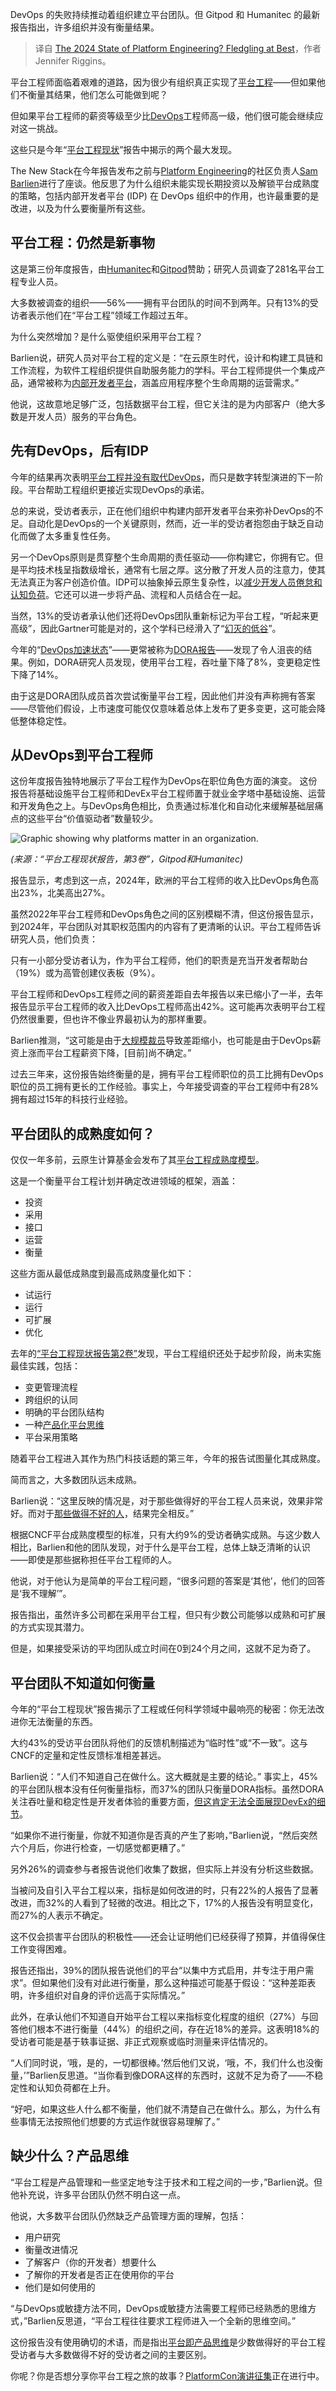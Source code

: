 
<!--
title: 2024年平台工程现状？充其量还处于起步阶段
cover: https://cdn.thenewstack.io/media/2024/11/03dbd63b-state-of-platform-engineering-fledgling-at-best-2.jpg
-->

DevOps 的失败持续推动着组织建立平台团队。但 Gitpod 和 Humanitec 的最新报告指出，许多组织并没有衡量结果。

> 译自 [The 2024 State of Platform Engineering? Fledgling at Best](https://thenewstack.io/the-2024-state-of-platform-engineering-fledgling-at-best/)，作者 Jennifer Riggins。


平台工程师面临着艰难的道路，因为很少有组织真正实现了[平台工程](https://thenewstack.io/platform-engineering/)——但如果他们不衡量其结果，他们怎么可能做到呢？

但如果平台工程师的薪资等级至少比[DevOps](https://roadmap.sh/devops)工程师高一级，他们很可能会继续应对这一挑战。

这些只是今年“[平台工程现状](https://platformengingineering.org/state-of-platform-engineering-vol-3)”报告中揭示的两个最大发现。

The New Stack在今年报告发布之前与[Platform Engineering](https://platformengineering.org/)的社区负责人[Sam Barlien](https://www.linkedin.com/in/sam-barlien-3b2579184/)进行了座谈。他反思了为什么组织未能实现长期投资以及解锁平台成熟度的策略，包括内部开发者平台 (IDP) 在 DevOps 组织中的作用，也许最重要的是改进，以及为什么要衡量所有这些。

## 平台工程：仍然是新事物

这是第三份年度报告，由[Humanitec](https://humanitec.com/?utm_content=inline+mention)和[Gitpod](https://www.gitpod.io/)赞助；研究人员调查了281名平台工程专业人员。

大多数被调查的组织——56%——拥有平台团队的时间不到两年。只有13%的受访者表示他们在“平台工程”领域工作超过五年。

为什么突然增加？是什么驱使组织采用平台工程？

Barlien说，研究人员对平台工程的定义是：“在云原生时代，设计和构建工具链和工作流程，为软件工程组织提供自助服务能力的学科。平台工程师提供一个集成产品，通常被称为[内部开发者平台](https://thenewstack.io/7-core-elements-of-an-internal-developer-platform/)，涵盖应用程序整个生命周期的运营需求。”

他说，这故意地足够广泛，包括数据平台工程，但它关注的是为内部客户（绝大多数是开发人员）服务的平台角色。

## 先有DevOps，后有IDP

今年的结果再次表明[平台工程并没有取代DevOps](https://thenewstack.io/platform-engineering-wont-kill-the-devops-star/)，而只是数字转型演进的下一阶段。平台帮助工程组织更接近实现DevOps的承诺。

总的来说，受访者表示，正在他们组织中构建内部开发者平台来弥补DevOps的不足。自动化是DevOps的一个关键原则，然而，近一半的受访者抱怨由于缺乏自动化而做了太多重复性任务。

另一个DevOps原则是贯穿整个生命周期的责任驱动——你构建它，你拥有它。但是平均技术栈呈指数级增长，通常有七层之厚。这分散了开发人员的注意力，使其无法真正为客户创造价值。IDP可以抽象掉云原生复杂性，以[减少开发人员倦怠和认知负荷](https://thenewstack.io/beat-developer-burnout-how-the-right-platform-makes-a-difference/)。它还可以进一步将产品、流程和人员结合在一起。

当然，13%的受访者承认他们还将DevOps团队重新标记为平台工程，“听起来更高级”，因此Gartner可能是对的，这个学科已经滑入了“[幻灭的低谷](https://www.gartner.com/en/documents/5519995)”。

今年的“[DevOps加速状态](https://dora.dev/research/2024/dora-report/)”——更常被称为[DORA报告](https://thenewstack.io/dora-2024-ai-and-platform-engineering-fall-short/)——发现了令人沮丧的结果。例如，DORA研究人员发现，使用平台工程，吞吐量下降了8%，变更稳定性下降了14%。

由于这是DORA团队成员首次尝试衡量平台工程，因此他们并没有声称拥有答案——尽管他们假设，上市速度可能仅仅意味着总体上发布了更多变更，这可能会降低整体稳定性。

## 从DevOps到平台工程师

这份年度报告独特地展示了平台工程作为DevOps在职位角色方面的演变。
这份报告将基础设施平台工程师和DevEx平台工程师置于就业金字塔中基础设施、运营和开发角色之上。与DevOps角色相比，负责通过标准化和自动化来缓解基础层痛点的这些平台“价值驱动者”数量较少。

![Graphic showing why platforms matter in an organization.](https://cdn.thenewstack.io/media/2024/11/40fe9031-why-your-platform-matters-2-1024x576.png)

*(来源：“平台工程现状报告，第3卷”，Gitpod和Humanitec)*

报告显示，考虑到这一点，2024年，欧洲的平台工程师的收入比DevOps角色高出23%，北美高出27%。

虽然2022年平台工程师和DevOps角色之间的区别模糊不清，但这份报告显示，到2024年，平台团队对其职权范围内的内容有了更清晰的认识。平台工程师告诉研究人员，他们负责：

只有一小部分受访者认为，作为平台工程师，他们的职责是充当开发者帮助台（19%）或为高管创建仪表板（9%）。

平台工程师和DevOps工程师之间的薪资差距自去年报告以来已缩小了一半，去年报告显示平台工程师的收入比DevOps工程师高出42%。这可能再次表明平台工程仍然很重要，但也许不像业界最初认为的那样重要。

Barlien推测，“这可能是由于[大规模裁员](https://thenewstack.io/how-tech-industry-layoffs-are-impacting-developers/)导致差距缩小，也可能是由于DevOps薪资上涨而平台工程薪资下降，[目前]尚不确定。”

过去三年来，这份报告始终衡量的是，拥有平台工程师职位的员工比拥有DevOps职位的员工拥有更长的工作经验。事实上，今年接受调查的平台工程师中有28%拥有超过15年的科技行业经验。


## 平台团队的成熟度如何？
仅仅一年多前，云原生计算基金会发布了其[平台工程成熟度模型](https://tag-app-delivery.cncf.io/whitepapers/platform-eng-maturity-model/)。

这是一个衡量平台工程计划并确定改进领域的框架，涵盖：

- 投资
- 采用
- 接口
- 运营
- 衡量

这些方面从最低成熟度到最高成熟度量化如下：

- 试运行
- 运行
- 可扩展
- 优化

去年的[“平台工程现状报告第2卷”](https://thenewstack.io/the-hype-train-is-over-platform-engineering-is-here-to-stay/)发现，平台工程组织还处于起步阶段，尚未实施最佳实践，包括：

- 变更管理流程
- 跨组织的认同
- 明确的平台团队结构
- 一种[产品化平台思维](https://thenewstack.io/platform-engineering-demands-a-product-mindset/)
- 平台采用策略

随着平台工程进入其作为热门科技话题的第三年，今年的报告试图量化其成熟度。

简而言之，大多数团队远未成熟。

Barlien说：“这里反映的情况是，对于那些做得好的平台工程人员来说，效果非常好。而对于[那些做得不好的人](https://thenewstack.io/platform-engineering-why-youre-doing-it-wrong/)，结果完全相反。”

根据CNCF平台成熟度模型的标准，只有大约9%的受访者确实成熟。与这少数人相比，Barlien和他的团队发现，对于什么是平台工程，总体上缺乏清晰的认识——即使是那些据称担任平台工程师的人。

他说，对于他认为是简单的平台工程问题，“很多问题的答案是‘其他’，他们的回答是‘我不理解’”。

报告指出，虽然许多公司都在采用平台工程，但只有少数公司能够以成熟和可扩展的方式实现其潜力。

但是，如果接受采访的平均团队成立时间在0到24个月之间，这就不足为奇了。


## 平台团队不知道如何衡量

今年的“平台工程现状”报告揭示了工程或任何科学领域中最响亮的秘密：你无法改进你无法衡量的东西。

大约43%的受访平台团队将他们的反馈机制描述为“临时性”或“不一致”。这与CNCF的定量和定性反馈标准相差甚远。

Barlien说：“人们不知道自己在做什么。这大概就是主要的结论。”
事实上，45%的平台团队根本没有任何衡量指标，而37%的团队只衡量DORA指标。虽然DORA关注吞吐量和稳定性是开发者体验的重要方面，[但这肯定无法全面展现DevEx的细节](https://thenewstack.io/limitations-in-measuring-platform-engineering-with-dora-metrics/)。

“如果你不进行衡量，你就不知道你是否真的产生了影响，”Barlien说，“然后突然六个月后，你进行检查，一切感觉都更糟了。”

另外26%的调查参与者报告说他们收集了数据，但实际上并没有分析这些数据。

当被问及自引入平台工程以来，指标是如何改进的时，只有22%的人报告了显著改进，而32%的人看到了轻微的改进。相比之下，17%的人报告没有明显变化，而27%的人表示不确定。

这不仅会损害平台团队的积极性——还会让证明他们已经获得了预算，并值得保住工作变得困难。

报告还指出，39%的团队报告说他们的平台“以集中方式启用，并专注于用户需求”。但如果他们没有对此进行衡量，那么这种描述可能基于假设：“这种差距表明，许多组织对自身的评价远高于实际情况。”

此外，在承认他们不知道自开始平台工程以来指标变化程度的组织（27%）与回答他们根本不进行衡量（44%）的组织之间，存在近18%的差异。这表明18%的受访者可能是基于轶事证据、非正式观察或临时测量来评估情况的。

“人们同时说，‘哦，是的，一切都很棒。’然后他们又说，‘哦，不，我们什么也没衡量，’”Barlien反思道。“当你看到像DORA这样的东西时，这就不足为奇了——不稳定性和认知负荷都在上升。

“好吧，如果这些人什么都不衡量，他们就不清楚自己在做什么。那么，为什么有些事情无法按照他们想要的方式运作就很容易理解了。”


## 缺少什么？产品思维

“平台工程是产品管理和一些坚定地专注于技术和工程之间的一步，”Barlien说。但他补充说，许多平台团队仍然不明白这一点。

他说，大多数平台团队仍然缺乏产品管理方面的理解，包括：

- 用户研究
- 衡量改进情况
- 了解客户（你的开发者）想要什么
- 了解你的开发者是否正在使用你的平台
- 他们是如何使用的

“与DevOps或敏捷方法不同，DevOps或敏捷方法需要工程师已经熟悉的思维方式，”Barlien反思道，“平台工程往往要求工程师进入一个全新的思维空间。”

这份报告没有使用确切的术语，而是指出[平台即产品思维](https://thenewstack.io/how-to-build-an-internal-developer-platform-like-a-product/)是少数做得好的平台工程受访者与大多数做得不好的受访者之间的主要区别。

你呢？你是否想分享你平台工程之旅的故事？[PlatformCon演讲征集](https://platformcon.com/call-for-proposals)正在进行中。
